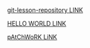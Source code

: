 [git-lesson-repository LINK](../git-lesson-repository/)

[HELLO WORLD LINK](../hellow-world/readme.txt)

[pAtChWoRK LiNK](../patchwork/index.html)